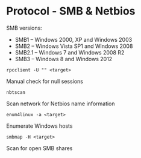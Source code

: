 # Protocol - SMB & Netbios

SMB versions:

* SMB1 – Windows 2000, XP and Windows 2003
* SMB2 – Windows Vista SP1 and Windows 2008
* SMB2.1 – Windows 7 and Windows 2008 R2
* SMB3 – Windows 8 and Windows 2012

```rpcclient -U "" <target>```

Manual check for null sessions

```nbtscan ```

Scan network for Netbios name information

```enum4linux -a <target>```

Enumerate Windows hosts

```smbmap -H <target>```

Scan for open SMB shares
